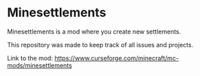 # Minesettlements
Minesettlements is a mod where you create new settlements.

This repository was made to keep track of all issues and projects.

Link to the mod: https://www.curseforge.com/minecraft/mc-mods/minesettlements
